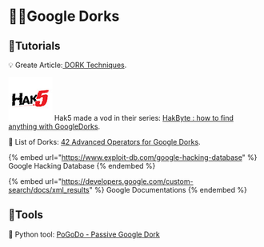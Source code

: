 # 🐱‍💻Google Dorks

## 📖Tutorials

:bulb: Greate Article:[ DORK Techniques](https://medium.com/infosec/exploring-google-hacking-techniques-using-google-dork-6df5d79796cf).

<img src="../../.gitbook/assets/image (12).png" alt="" data-size="line"> Hak5 made a vod in their series: [HakByte : how to find anything with GoogleDorks](https://www.youtube.com/watch?v=lESeJ3EViCo).&#x20;

:scroll: List of Dorks: [42 Advanced Operators for Google Dorks](https://ahrefs.com/blog/google-advanced-search-operators/).

{% embed url="https://www.exploit-db.com/google-hacking-database" %}
Google Hacking Database
{% endembed %}

{% embed url="https://developers.google.com/custom-search/docs/xml_results" %}
Google Documentations
{% endembed %}

## 🧰Tools

:snake: Python tool: [PoGoDo - Passive Google Dork](https://github.com/opsdisk/pagodo)

